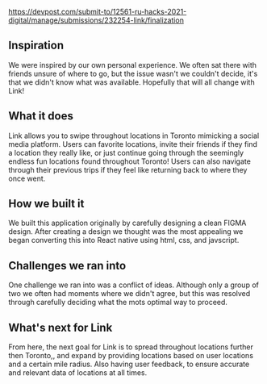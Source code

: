 https://devpost.com/submit-to/12561-ru-hacks-2021-digital/manage/submissions/232254-link/finalization

## Inspiration
We were inspired by our own personal experience. We often sat there with friends unsure of where to go, but the issue wasn't we couldn't decide, it's that we didn't know what was available. Hopefully that will all change with Link!

## What it does
Link allows you to swipe throughout locations in Toronto mimicking a social media platform. Users can favorite locations, invite their friends if they find a location they really like, or just continue going through the seemingly endless fun locations found throughout Toronto! Users can also navigate through their previous trips if they feel like returning back to where they once went.

## How we built it
We built this application originally by carefully designing a clean FIGMA design. After creating a design we thought was the most appealing we began converting this into React native using html, css, and javscript.

## Challenges we ran into

One challenge we ran into was a conflict of ideas. Although only a group of two we often had moments where we didn't agree, but this was resolved through carefully deciding what the mots optimal way to proceed.

## What's next for Link
From here, the next goal for Link is to spread throughout locations further then Toronto,, and expand by providing locations based on user locations and a certain mile radius. Also having user feedback, to ensure accurate and relevant data of locations at all times.
